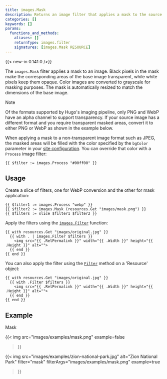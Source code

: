 ```yaml
---
title: images.Mask
description: Returns an image filter that applies a mask to the source image.
categories: []
keywords: []
params:
  functions_and_methods:
    aliases: []
    returnType: images.filter
    signatures: [images.Mask RESOURCE]
---
```


{{< new-in 0.141.0 />}}

The `images.Mask` filter applies a mask to an image. Black pixels in the mask make the corresponding areas of the base image transparent, while white pixels keep them opaque. Color images are converted to grayscale for masking purposes. The mask is automatically resized to match the dimensions of the base image.

> [!note]
> Of the formats supported by Hugo's imaging pipeline, only PNG and WebP have an alpha channel to support transparency. If your source image has a different format and you require transparent masked areas, convert it to either PNG or WebP as shown in the example below.

When applying a mask to a non-transparent image format such as JPEG, the masked areas will be filled with the color specified by the `bgColor` parameter in your [site configuration][]. You can override that color with a `Process` image filter:

```go-html-template
{{ $filter := images.Process "#00ff00" }}
```

## Usage

Create a slice of filters, one for WebP conversion and the other for mask application:

```go-html-template
{{ $filter1 := images.Process "webp" }}
{{ $filter2 := images.Mask (resources.Get "images/mask.png") }}
{{ $filters := slice $filter1 $filter2 }}
```

Apply the filters using the [`images.Filter`][] function:

```go-html-template
{{ with resources.Get "images/original.jpg" }}
  {{ with . | images.Filter $filters }}
    <img src="{{ .RelPermalink }}" width="{{ .Width }}" height="{{ .Height }}" alt="">
  {{ end }}
{{ end }}
```

You can also apply the filter using the [`Filter`][] method on a 'Resource' object:

```go-html-template
{{ with resources.Get "images/original.jpg" }}
  {{ with .Filter $filters }}
    <img src="{{ .RelPermalink }}" width="{{ .Width }}" height="{{ .Height }}" alt="">
  {{ end }}
{{ end }}
```

## Example

Mask

{{< img
  src="images/examples/mask.png"
  example=false
>}}

{{< img
  src="images/examples/zion-national-park.jpg"
  alt="Zion National Park"
  filter="mask"
  filterArgs="images/examples/mask.png"
  example=true
>}}

[`Filter`]: /docs/reference/methods/resource/filter/
[`images.Filter`]: /docs/reference/functions/images/filter/
[site configuration]: /docs/reference/configuration/imaging/
